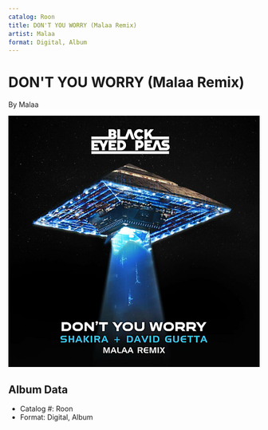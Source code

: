 ```yaml
---
catalog: Roon
title: DON'T YOU WORRY (Malaa Remix)
artist: Malaa
format: Digital, Album
---
```


# DON'T YOU WORRY (Malaa Remix)

By Malaa

![](../../assets/albumcovers/Malaa-DONT_YOU_WORRY_Malaa_Remix.png)

## Album Data

- Catalog #: Roon
- Format: Digital, Album

